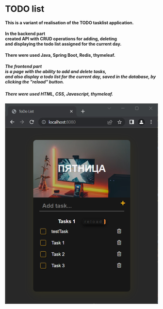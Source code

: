 # TODO list

#### This is a variant of realisation of the TODO tasklist application.
#### In the backend part <br /> created API with CRUD operations for adding, deleting <br /> and displaying the todo list assigned for the current day.
#### There were used Java, Spring Boot, Redis, thymeleaf.

##### The frontend part <br /> is a page with the ability to add and delete tasks, <br /> and also display a todo list for the current day, saved in the database,  by clicking the "reload" button.
##### There were used HTML, CSS, Javascript, thymeleaf.

![](src/main/resources/img/front.png)
